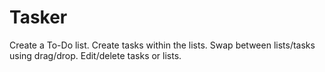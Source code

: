 # Tasker
Create a To-Do list.
Create tasks within the lists.
Swap between lists/tasks using drag/drop.
Edit/delete tasks or lists.
